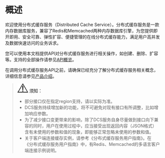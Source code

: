 # 概述<a name="ZH-CN_TOPIC_0166892627"></a>

欢迎使用分布式缓存服务（Distributed Cache Service）。分布式缓存服务是一款内存数据库服务，兼容了Redis和Memcached两种内存数据库引擎，为您提供即开即用、安全可靠、弹性扩容、便捷管理的在线分布式缓存能力，满足用户高并发及数据快速访问的业务诉求。

您可以使用本文档提供API对分布式缓存服务进行相关操作，如创建、删除、扩容等。支持的全部操作请参见[API概览](API概览.md)。

在调用分布式缓存服务API之前，请确保已经充分了解分布式缓存服务相关概念，详细信息请参见[产品介绍](https://support.huaweicloud.com/productdesc-dcs/zh-cn_topic_0088428509.html)。

>![](public_sys-resources/icon-notice.gif) **须知：**   
>-   部分接口仅在指定region支持，请以实际为准。  
>-   DCS服务持续增加新的功能，将不可避免对现有接口有所调整，比如增加响应参数。  
>-   为了减少接口变更带来的影响，除了DCS服务自身尽量做到接口向下兼容的同时，用户在使用过程中，应当接受出现返回内容（JSON格式）含有未使用的参数和值的现象，即能够正常忽略未使用的参数和值。  
>-   关于客户端连接缓存实例，请参考《分布式缓存服务用户指南》。在《分布式缓存服务用户指南》中，有Redis、Memcached的多语言客户端连接示例说明。  

